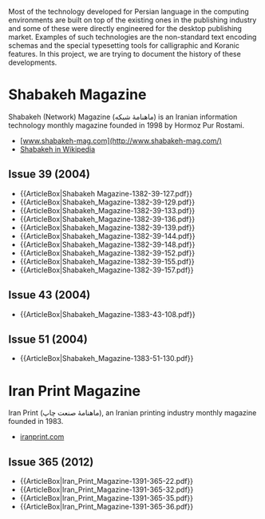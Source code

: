 Most of the technology developed for Persian language in the computing environments are built on top of the existing ones in the publishing industry and some of these were directly engineered for the desktop publishing market. Examples of such technologies are the non-standard text encoding schemas and the special typesetting tools for calligraphic and Koranic features. In this project, we are trying to document the history of these developments.

# Shabakeh Magazine

Shabakeh (Network) Magazine (ماهنامهٔ شبکه) is an Iranian information technology monthly magazine founded in 1998 by Hormoz Pur Rostami.

* [www.shabakeh-mag.com](http://www.shabakeh-mag.com/)
* [Shabakeh in Wikipedia](https://en.wikipedia.org/wiki/Shabakeh)

## Issue 39 (2004)

* {{ArticleBox|Shabakeh Magazine-1382-39-127.pdf}}
* {{ArticleBox|Shabakeh_Magazine-1382-39-129.pdf}}
* {{ArticleBox|Shabakeh_Magazine-1382-39-133.pdf}}
* {{ArticleBox|Shabakeh_Magazine-1382-39-136.pdf}}
* {{ArticleBox|Shabakeh_Magazine-1382-39-139.pdf}}
* {{ArticleBox|Shabakeh_Magazine-1382-39-144.pdf}}
* {{ArticleBox|Shabakeh_Magazine-1382-39-148.pdf}}
* {{ArticleBox|Shabakeh_Magazine-1382-39-152.pdf}}
* {{ArticleBox|Shabakeh_Magazine-1382-39-155.pdf}}
* {{ArticleBox|Shabakeh_Magazine-1382-39-157.pdf}}

## Issue 43 (2004)

* {{ArticleBox|Shabakeh_Magazine-1383-43-108.pdf}}

## Issue 51 (2004)

* {{ArticleBox|Shabakeh_Magazine-1383-51-130.pdf}}

# Iran Print Magazine

Iran Print (ماهنامهٔ صنعت چاپ), an Iranian printing industry monthly magazine founded in 1983.

* [iranprint.com](http://www.iranprint.com/fa/index.php)

## Issue 365 (2012)

* {{ArticleBox|Iran_Print_Magazine-1391-365-22.pdf}}
* {{ArticleBox|Iran_Print_Magazine-1391-365-32.pdf}}
* {{ArticleBox|Iran_Print_Magazine-1391-365-35.pdf}}
* {{ArticleBox|Iran_Print_Magazine-1391-365-36.pdf}}
